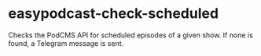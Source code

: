 # easypodcast-check-scheduled

Checks the PodCMS API for scheduled episodes of a given show. If none is found, a Telegram message is sent.
